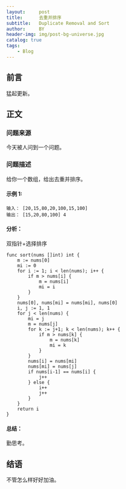 ```yaml
---
layout:     post
title:      去重并排序
subtitle:   Duplicate Removal and Sort
author:     BY
header-img: img/post-bg-universe.jpg
catalog: true
tags:
    - Blog
---
```



## 前言

猛起更新。

## 正文

### 问题来源

今天被人问到一个问题。  

### 问题描述

给你一个数组，给出去重并排序。  

#### 示例 1:
```
输入： [20,15,80,20,100,15,100]
输出： [15,20,80,100] 4
```

#### 分析：
双指针+选择排序
```
func sort(nums []int) int {
    m := nums[0]
    mi := 0
    for i := 1; i < len(nums); i++ {
        if m > nums[i] {
            m = nums[i]
            mi = i
        }
    }
    nums[0], nums[mi] = nums[mi], nums[0]
    i, j := 1, 1
    for j < len(nums) {
        mi = j
        m = nums[j]
        for k := j+1; k < len(nums); k++ {
            if m > nums[k] {
                m = nums[k]
                mi = k
            }
        }
        nums[i] = nums[mi]
        nums[mi] = nums[j]
        if nums[i-1] == nums[i] {
            j++
        } else {
            i++
            j++
        }
    }
    return i
}
```

#### 总结：
勤思考。  

## 结语
不管怎么样好好加油。
